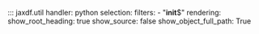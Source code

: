 ::: jaxdf.util
    handler: python
    selection:
        filters:
            - "__init__$"
    rendering:
        show_root_heading: true
        show_source: false
        show_object_full_path: True
